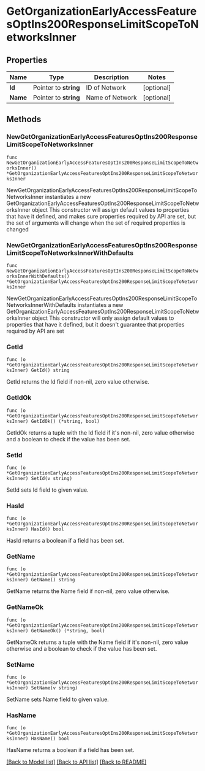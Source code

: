 # GetOrganizationEarlyAccessFeaturesOptIns200ResponseLimitScopeToNetworksInner

## Properties

Name | Type | Description | Notes
------------ | ------------- | ------------- | -------------
**Id** | Pointer to **string** | ID of Network | [optional] 
**Name** | Pointer to **string** | Name of Network | [optional] 

## Methods

### NewGetOrganizationEarlyAccessFeaturesOptIns200ResponseLimitScopeToNetworksInner

`func NewGetOrganizationEarlyAccessFeaturesOptIns200ResponseLimitScopeToNetworksInner() *GetOrganizationEarlyAccessFeaturesOptIns200ResponseLimitScopeToNetworksInner`

NewGetOrganizationEarlyAccessFeaturesOptIns200ResponseLimitScopeToNetworksInner instantiates a new GetOrganizationEarlyAccessFeaturesOptIns200ResponseLimitScopeToNetworksInner object
This constructor will assign default values to properties that have it defined,
and makes sure properties required by API are set, but the set of arguments
will change when the set of required properties is changed

### NewGetOrganizationEarlyAccessFeaturesOptIns200ResponseLimitScopeToNetworksInnerWithDefaults

`func NewGetOrganizationEarlyAccessFeaturesOptIns200ResponseLimitScopeToNetworksInnerWithDefaults() *GetOrganizationEarlyAccessFeaturesOptIns200ResponseLimitScopeToNetworksInner`

NewGetOrganizationEarlyAccessFeaturesOptIns200ResponseLimitScopeToNetworksInnerWithDefaults instantiates a new GetOrganizationEarlyAccessFeaturesOptIns200ResponseLimitScopeToNetworksInner object
This constructor will only assign default values to properties that have it defined,
but it doesn't guarantee that properties required by API are set

### GetId

`func (o *GetOrganizationEarlyAccessFeaturesOptIns200ResponseLimitScopeToNetworksInner) GetId() string`

GetId returns the Id field if non-nil, zero value otherwise.

### GetIdOk

`func (o *GetOrganizationEarlyAccessFeaturesOptIns200ResponseLimitScopeToNetworksInner) GetIdOk() (*string, bool)`

GetIdOk returns a tuple with the Id field if it's non-nil, zero value otherwise
and a boolean to check if the value has been set.

### SetId

`func (o *GetOrganizationEarlyAccessFeaturesOptIns200ResponseLimitScopeToNetworksInner) SetId(v string)`

SetId sets Id field to given value.

### HasId

`func (o *GetOrganizationEarlyAccessFeaturesOptIns200ResponseLimitScopeToNetworksInner) HasId() bool`

HasId returns a boolean if a field has been set.

### GetName

`func (o *GetOrganizationEarlyAccessFeaturesOptIns200ResponseLimitScopeToNetworksInner) GetName() string`

GetName returns the Name field if non-nil, zero value otherwise.

### GetNameOk

`func (o *GetOrganizationEarlyAccessFeaturesOptIns200ResponseLimitScopeToNetworksInner) GetNameOk() (*string, bool)`

GetNameOk returns a tuple with the Name field if it's non-nil, zero value otherwise
and a boolean to check if the value has been set.

### SetName

`func (o *GetOrganizationEarlyAccessFeaturesOptIns200ResponseLimitScopeToNetworksInner) SetName(v string)`

SetName sets Name field to given value.

### HasName

`func (o *GetOrganizationEarlyAccessFeaturesOptIns200ResponseLimitScopeToNetworksInner) HasName() bool`

HasName returns a boolean if a field has been set.


[[Back to Model list]](../README.md#documentation-for-models) [[Back to API list]](../README.md#documentation-for-api-endpoints) [[Back to README]](../README.md)


